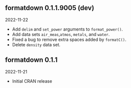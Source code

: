 
<!-- MAJOR.MINOR.PATCH.DEV -->

<!-- MAJOR version when you make incompatible API changes -->
<!-- MINOR version add functionality in a backwards-compatible manner -->
<!-- PATCH version backwards-compatible bug fixes -->
<!-- DEV 900x development -->

## formatdown 0.1.1.9005 (dev)

2022-11-22

- Add `delim` and `set_power` arguments to `format_power()`.
- Add data sets `air_meas`,`atmos`, `metals`, and `water`. 
- Fixed a bug to remove extra spaces added by `formatC()`. 
- Delete `density` data set. 

## formatdown 0.1.1

2022-11-21

- Initial CRAN release

